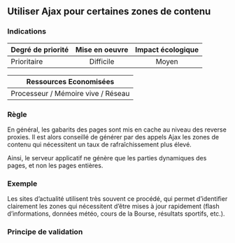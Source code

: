 ## Utiliser Ajax pour certaines zones de contenu
### Indications
| Degré de priorité |      Mise en oeuvre       |  Impact écologique    | 
|-------------------|:-------------------------:|:---------------------:|
|   Prioritaire     |     Difficile             |    Moyen              | 


|Ressources Economisées                                      |
|:----------------------------------------------------------:|
| Processeur / Mémoire vive / Réseau   |

### Règle
En général, les gabarits des pages sont mis en cache au niveau des reverse proxies. Il est alors conseillé de générer par des appels Ajax les zones de contenu qui nécessitent un taux de rafraîchissement plus élevé.

Ainsi, le serveur applicatif ne génère que les parties dynamiques des pages, et non les pages entières.

### Exemple
Les sites d’actualité utilisent très souvent ce procédé, qui permet d’identifier clairement les zones qui nécessitent d’être mises à jour rapidement (flash d’informations, données météo, cours de la Bourse, résultats sportifs, etc.).

### Principe de validation

